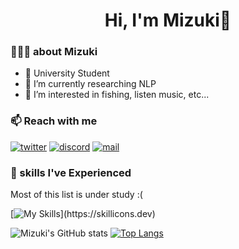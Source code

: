 <div align='center'>
  <h1>Hi, I'm Mizuki👋</h1>
</div>

### 🧑🏻‍🎓 about Mizuki
- 🏫 University Student 
- 🌱 I’m currently researching NLP
- 👀 I’m interested in fishing, listen music, etc...

### 📫 Reach with me
[![twitter](https://skillicons.dev/icons?i=twitter)](https://twitter.com/lovelovetrb)
[![discord](https://skillicons.dev/icons?i=discord)](https://discordapp.com/users/1049392338360873021)
[![mail](https://skillicons.dev/icons?i=gmail)](mailto:mbaba@kanolab.net)

###  🧰 skills I've Experienced
Most of this list is under study :(

[![My Skills](https://skillicons.dev/icons?i=py,pytorch,fastapi,html,css,js,ts,nodejs,react,nextjs,netlify,flutter,firebase,gatsby,graphql,java,docker,git,github,linux,lua,md,mysql,vscode,vim,neovim,figma,)](https://skillicons.dev)

![Mizuki's GitHub stats](https://github-readme-stats.vercel.app/api?username=lovelovetrb&show_icons=true&theme=dracula)
[![Top Langs](https://github-readme-stats.vercel.app/api/top-langs/?username=lovelovetrb&theme=dracula)](https://github.com/lovelovetrb/github-readme-stats)

<!---
lovelovetrb/lovelovetrb is a ✨ special ✨ repository because its `README.md` (this file) appears on your GitHub profile.
You can click the Preview link to take a look at your changes.
--->
